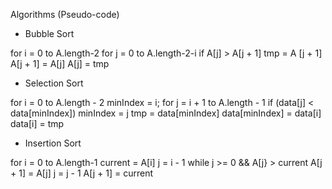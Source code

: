 Algorithms (Pseudo-code)
- Bubble Sort

for i = 0 to A.length-2
    for j = 0 to A.length-2-i
        if A[j] > A[j + 1]
            tmp = A [j + 1]
            A[j + 1] = A[j]
            A[j] = tmp


- Selection Sort

for i = 0 to A.length - 2
    minIndex = i;
    for j = i + 1 to A.length - 1
        if (data[j] < data[minIndex])
            minIndex = j
    tmp = data[minIndex]
    data[minIndex] = data[i]
    data[i] = tmp

- Insertion Sort

for i = 0 to A.length-1
    current = A[i]
    j = i - 1
        while j >= 0 && A[j} > current
            A[j + 1] = A[j]
            j = j - 1
    A[j + 1] = current
